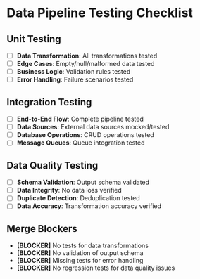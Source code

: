 # Data Pipeline Testing Checklist

## Unit Testing
- [ ] **Data Transformation**: All transformations tested
- [ ] **Edge Cases**: Empty/null/malformed data tested
- [ ] **Business Logic**: Validation rules tested
- [ ] **Error Handling**: Failure scenarios tested

## Integration Testing
- [ ] **End-to-End Flow**: Complete pipeline tested
- [ ] **Data Sources**: External data sources mocked/tested
- [ ] **Database Operations**: CRUD operations tested
- [ ] **Message Queues**: Queue integration tested

## Data Quality Testing
- [ ] **Schema Validation**: Output schema validated
- [ ] **Data Integrity**: No data loss verified
- [ ] **Duplicate Detection**: Deduplication tested
- [ ] **Data Accuracy**: Transformation accuracy verified

## Merge Blockers
- **[BLOCKER]** No tests for data transformations
- **[BLOCKER]** No validation of output schema
- **[BLOCKER]** Missing tests for error handling
- **[BLOCKER]** No regression tests for data quality issues

